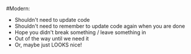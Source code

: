 #Modern:
* Shouldn't need to update code
* Shouldn't need to remember to update code again when you are done
* Hope you didn't break something / leave something in
* Out of the way until we need it
* Or, maybe just LOOKS nice!